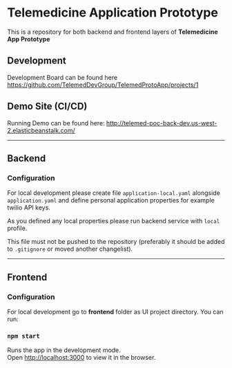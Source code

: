 # Telemedicine Application Prototype

This is a repository for both backend and frontend layers of **Telemedicine App Prototype**

## Development

Development Board can be found here https://github.com/TelemedDevGroup/TelemedProtoApp/projects/1

## Demo Site (CI/CD)

Running Demo can be found here:
http://telemed-poc-back-dev.us-west-2.elasticbeanstalk.com/

---
## Backend

### Configuration
For local development please create file ```application-local.yaml``` alongside ```application.yaml``` and 
define personal application properties for example twilio API keys.

As you defined any local properties please run backend service with ```local``` profile. 

This file must not be pushed to the repository (preferably it should be added to ```.gitignore``` 
or moved another changelist).


---
## Frontend

### Configuration

For local development go to **frontend** folder as UI project directory.
You can run:

### `npm start`

Runs the app in the development mode.<br />
Open [http://localhost:3000](http://localhost:3000) to view it in the browser.

